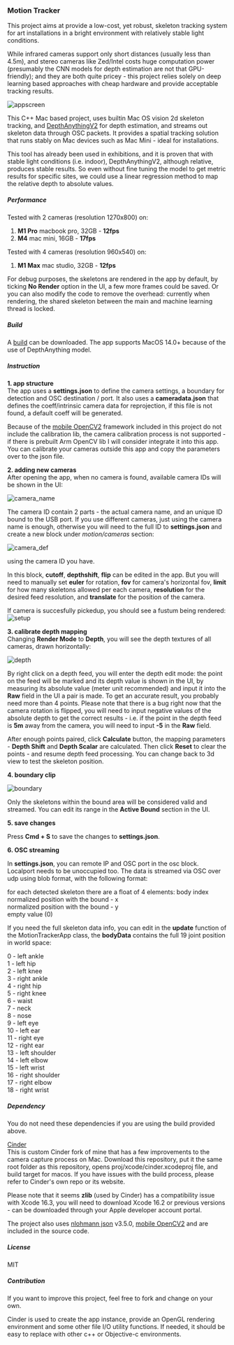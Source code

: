 ### Motion Tracker

This project aims at provide a low-cost, yet robust, skeleton tracking system for art installations in a bright environment with relatively stable light conditions.  

While infrared cameras support only short distances (usually less than 4.5m), and stereo cameras like Zed/Intel costs huge computation power (presumably the CNN models for depth estimation are not that GPU-friendly); and they are both quite pricey - this project relies solely on deep learning based approaches with cheap hardware and provide acceptable tracking results.  

![appscreen](instructions/overview.png)

This C++ Mac based project, uses builtin Mac OS vision 2d skeleton tracking, and [DepthAnythingV2](https://github.com/DepthAnything/Depth-Anything-V2) for depth estimation, and streams out skeleton data through OSC packets. It provides a spatial tracking solution that runs stably on Mac devices such as Mac Mini - ideal for installations.  

This tool has already been used in exhibitions, and it is proven that with stable light conditions (i.e. indoor), DepthAnythingV2, although relative, produces stable results. So even without fine tuning the model to get metric results for specific sites, we could use a linear regression method to map the relative depth to absolute values.  

##### Performance 

Tested with 2 cameras (resolution 1270x800) on:  
1. <b>M1 Pro</b> macbook pro, 32GB - <b>12fps</b>   
2. <b>M4</b> mac mini, 16GB - <b>17fps</b>  
  
Tested with 4 cameras (resolution 960x540) on:  
1. <b>M1 Max</b> mac studio, 32GB - <b>12fps</b>  

For debug purposes, the skeletons are rendered in the app by default, by ticking <b>No Render</b> option in the UI, a few more frames could be saved. Or you can also modify the code to remove the overhead: currently when rendering, the shared skeleton between the main and machine learning thread is locked. 

##### Build
A [build](http://solid-jellyfish.com/download/MotionTrackerBuild.zip) can be downloaded.
The app supports MacOS 14.0+ because of the use of DepthAnything model.

##### Instruction

<b>1. app structure</b>  
The app uses a <b>settings.json</b> to define the camera settings, a boundary for detection and OSC destination / port. It also uses a <b>cameradata.json</b> that defines the coeff/intrinsic camera data for reprojection, if this file is not found, a default coeff will be generated. 

Because of the [mobile OpenCV2](https://github.com/nihui/opencv-mobile) framework included in this project do not include the calibration lib, the camera calibration process is not supported - if there is prebuilt Arm OpenCV lib I will consider integrate it into this app. You can calibrate your cameras outside this app and copy the parameters over to the json file.

<b>2. adding new cameras</b>   
After opening the app, when no camera is found, available camera IDs will be shown in the UI:

![camera_name](instructions/camera_names.png)

The camera ID contain 2 parts - the actual camera name, and an unique ID bound to the USB port.
If you use different cameras, just using the camera name is enough, otherwise you will need to the full ID to <b>settings.json</b> and create a new block under <i>motion/cameras</i> section:

![camera_def](instructions/camera_def.png)

using the camera ID you have.  

In this block, <b>cutoff</b>, <b>depthshift</b>, <b>flip</b> can be edited in the app. But you will need to manually set <b>euler</b> for rotation, <b>fov</b> for camera's horizontal fov, <b>limit</b> for how many skeletons allowed per each camera, <b>resolution</b> for the desired feed resolution, and <b>translate</b> for the position of the camera.

If camera is succesfully pickedup, you should see a fustum being rendered:
![setup](instructions/boundary.png)

<b>3. calibrate depth mapping</b>  
Changing <b>Render Mode</b> to <b>Depth</b>, you will see the depth textures of all cameras, drawn horizontally:

![depth](instructions/depthlinear.png)

By right click on a depth feed, you will enter the depth edit mode:
the point on the feed will be marked and its depth value is shown in the UI, by measuring its absolute value (meter unit recommended) and input it into the <b>Raw</b> field in the UI a pair is made. To get an accurate result, you probably need more than 4 points. Please note that there is a bug right now that the camera rotation is flipped, you will need to input negative values of the absolute depth to get the correct results - i.e. if the point in the depth feed is <b>5m</b> away from the camera, you will need to input <b>-5</b> in the <b>Raw</b> field.

After enough points paired, click <b>Calculate</b> button, the mapping parameters - <b>Depth Shift</b> and <b>Depth Scalar</b> are calculated. Then click <b>Reset</b> to clear the points - and resume depth feed processing. You can change back to 3d view to test the skeleton position. 

<b>4. boundary clip</b>  

![boundary](instructions/boundary.png)

Only the skeletons within the bound area will be considered valid and streamed. You can edit its range in the <b>Active Bound</b> section in the UI. 

<b>5. save changes</b>

Press <b>Cmd + S</b> to save the changes to <b>settings.json</b>.

<b>6. OSC streaming</b>

In <b>settings.json</b>, you can remote IP and OSC port in the osc block. Localport needs to be unoccupied too. The data is streamed via OSC over udp using blob format, with the following format:

for each detected skeleton there are a float of 4 elements:
body index  
normalized position with the bound - x  
normalized position with the bound - y  
empty value (0)  

If you need the full skeleton data info, you can edit in the <b>update</b> function of the MotionTrackerApp class, the <b>bodyData</b> contains the full 19 joint position in world space:

0 -  left ankle  
1 -  left hip  
2 -  left knee  
3 -  right ankle  
4 -  right hip  
5 -  right knee  
6 -  waist  
7 -  neck  
8 -  nose  
9 -  left eye  
10 - left ear  
11 - right eye  
12 - right ear  
13 - left shoulder  
14 - left elbow  
15 - left wrist  
16 - right shoulder  
17 - right elbow  
18 - right wrist  

##### Dependency

You do not need these dependencies if you are using the build provided above.  

[Cinder](https://github.com/seph14/Cinder)  
This is custom Cinder fork of mine that has a few improvements to the camera capture process on Mac. 
Download this repository, put it the same root folder as this repository, opens proj/xcode/cinder.xcodeproj file, and build target for macos. If you have issues with the build process, please refer to Cinder's own repo or its website.

Please note that it seems <b>zlib</b> (used by Cinder) has a compatibility issue with Xcode 16.3, you will need to download Xcode 16.2 or previous versions - can be downloaded through your Apple developer account portal.

The project also uses [nlohmann json](https://github.com/nlohmann/json) v3.5.0, [mobile OpenCV2](https://github.com/nihui/opencv-mobile) and are included in the source code.


##### License
MIT

##### Contribution
If you want to improve this project, feel free to fork and change on your own.

Cinder is used to create the app instance, provide an OpenGL rendering environment and some other file I/O utility functions. If needed, it should be easy to replace with other c++ or Objective-c environments. 

